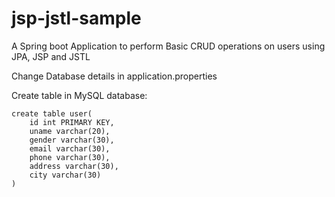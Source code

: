 # jsp-jstl-sample

A Spring boot Application to perform Basic CRUD operations on users using JPA, JSP and JSTL

Change Database details in application.properties

Create table in MySQL database:

    create table user(
        id int PRIMARY KEY,
        uname varchar(20),
        gender varchar(30),
        email varchar(30),
        phone varchar(30),
        address varchar(30),
        city varchar(30)
    )

